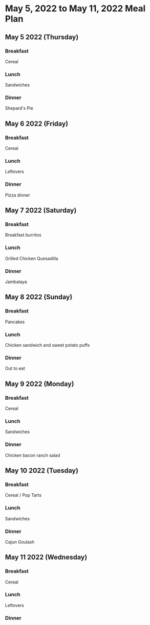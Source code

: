 
# May 5, 2022 to May 11, 2022 Meal Plan

## May 5 2022 (Thursday)

### Breakfast

Cereal

### Lunch

Sandwiches

### Dinner

Shepard's Pie

## May 6 2022 (Friday)

### Breakfast

Cereal

### Lunch

Leftovers

### Dinner

Pizza dinner

## May 7 2022 (Saturday)

### Breakfast

Breakfast burritos

### Lunch

Grilled Chicken Quesadilla

### Dinner

Jambalaya

## May 8 2022 (Sunday)

### Breakfast

Pancakes

### Lunch

Chicken sandwich and sweet potato puffs

### Dinner

Out to eat

## May 9 2022 (Monday)

### Breakfast

Cereal

### Lunch

Sandwiches

### Dinner

Chicken bacon ranch salad

## May 10 2022 (Tuesday)

### Breakfast

Cereal / Pop Tarts

### Lunch

Sandwiches

### Dinner

Cajun Goulash

## May 11 2022 (Wednesday)

### Breakfast

Cereal

### Lunch

Leftovers

### Dinner

